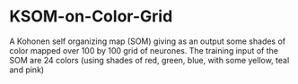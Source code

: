 # KSOM-on-Color-Grid
A Kohonen self organizing map (SOM) giving as an output some shades of color mapped over 100 by 100 grid of neurones. The training input of the SOM are 24 colors (using shades of red, green, blue, with some yellow, teal and pink)
